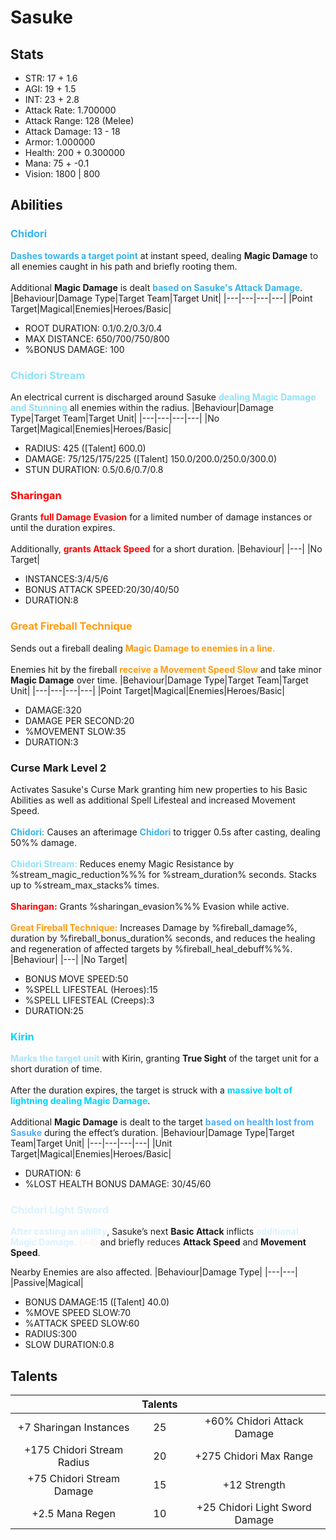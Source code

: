 # Sasuke
## Stats
- STR: 17 + 1.6
- AGI: 19 + 1.5
- INT: 23 + 2.8
- Attack Rate: 1.700000
- Attack Range: 128 (Melee)
- Attack Damage: 13 - 18
- Armor: 1.000000
- Health: 200 + 0.300000
- Mana: 75 + -0.1
- Vision: 1800 | 800
## Abilities
### <b><font color='#36B4EE'>Chidori</font></b>
<b><font color='#36B4EE'>Dashes towards a target point</font></b> at instant speed, dealing <b>Magic Damage</b> to all enemies caught in his path and briefly rooting them. <br><br> Additional <b>Magic Damage</b> is dealt <b><font color='#36B4EE'>based on Sasuke's Attack Damage</font></b>.
|Behaviour|Damage Type|Target Team|Target Unit|
|---|---|---|---|
|Point Target|Magical|Enemies|Heroes/Basic|

- ROOT DURATION: 0.1/0.2/0.3/0.4
- MAX DISTANCE: 650/700/750/800
- %BONUS DAMAGE: 100
### <b><font color='#8ee1fa'>Chidori Stream</font></b>
An electrical current is discharged around Sasuke <b><font color='#8ee1fa'>dealing Magic Damage and Stunning</font></b> all enemies within the radius.
|Behaviour|Damage Type|Target Team|Target Unit|
|---|---|---|---|
|No Target|Magical|Enemies|Heroes/Basic|

- RADIUS: 425 ([Talent] 600.0)
- DAMAGE: 75/125/175/225 ([Talent] 150.0/200.0/250.0/300.0)
- STUN DURATION: 0.5/0.6/0.7/0.8
### <b><font color='#ff0000'>Sharingan</font></b>
Grants <b><font color='#ff0000'>full Damage Evasion</font></b> for a limited number of damage instances or until the duration expires. <br><br> Additionally, <b><font color='#ff0000'>grants Attack Speed</font></b> for a short duration.
|Behaviour|
|---|
|No Target|

- INSTANCES:3/4/5/6
- BONUS ATTACK SPEED:20/30/40/50
- DURATION:8
### <b><font color='#ff9b0f'>Great Fireball Technique</font></b>
Sends out a fireball dealing <b><font color='#ff9b0f'>Magic Damage to enemies in a line.</font></b> <br><br> Enemies hit by the fireball <b><font color='#ff9b0f'>receive a Movement Speed Slow</font></b> and take minor <b>Magic Damage</b> over time.
|Behaviour|Damage Type|Target Team|Target Unit|
|---|---|---|---|
|Point Target|Magical|Enemies|Heroes/Basic|

- DAMAGE:320
- DAMAGE PER SECOND:20
- %MOVEMENT SLOW:35
- DURATION:3
### Curse Mark Level 2
Activates Sasuke's Curse Mark granting him new properties to his Basic Abilities as well as additional Spell Lifesteal and increased Movement Speed.<br><br><b><font color='#36B4EE'>Chidori:</font></b> Causes an afterimage <b><font color='#36B4EE'>Chidori</font></b> to trigger 0.5s after casting, dealing 50%% damage.<br><br><b><font color='#8ee1fa'>Chidori Stream:</font></b> Reduces enemy Magic Resistance by %stream_magic_reduction%%% for %stream_duration% seconds. Stacks up to %stream_max_stacks% times.<br><br><b><font color='#ff0000'>Sharingan:</font></b> Grants %sharingan_evasion%%% Evasion while active.<br><br><b><font color='#ff9b0f'>Great Fireball Technique:</font></b> Increases Damage by %fireball_damage%, duration by %fireball_bonus_duration% seconds, and reduces the healing and regeneration of affected targets by %fireball_heal_debuff%%%.
|Behaviour|
|---|
|No Target|

- BONUS MOVE SPEED:50
- %SPELL LIFESTEAL (Heroes):15
- %SPELL LIFESTEAL (Creeps):3
- DURATION:25
### <b><font color='#00D4FF'>Kirin</font></b>
<b><font color='#A5E3FF'>Marks the target unit</font></b> with Kirin, granting <b>True Sight</b> of the target unit for a short duration of time. <br><br> After the duration expires, the target is struck with a <b><font color='#00D4FF'>massive bolt of lightning dealing Magic Damage</font></b>. <br><br> Additional <b>Magic Damage</b> is dealt to the target <b><font color='#4DADFF'>based on health lost from Sasuke</font></b> during the effect’s duration.
|Behaviour|Damage Type|Target Team|Target Unit|
|---|---|---|---|
|Unit Target|Magical|Enemies|Heroes/Basic|

- DURATION: 6
- %LOST HEALTH BONUS DAMAGE: 30/45/60
### <b><font color='#dbf2ff'>Chidori Light Sword</font></b>
<b><font color='#dbf2ff'>After casting an ability</font></b>, Sasuke’s next <b>Basic Attack</b> inflicts <b><font color='#dbf2ff'>additional Magic Damage.</font></b> <b><font color='#F7F7F7'>(+4)</font></b> and briefly reduces <b>Attack Speed</b> and <b>Movement Speed</b>.

Nearby Enemies are also affected.
|Behaviour|Damage Type|
|---|---|
|Passive|Magical|

- BONUS DAMAGE:15 ([Talent] 40.0)
- %MOVE SPEED SLOW:70
- %ATTACK SPEED SLOW:60
- RADIUS:300
- SLOW DURATION:0.8
## Talents
| | Talents | |
| :---: | :---: | :---: |
| +7 Sharingan Instances | 25 | +60% Chidori Attack Damage |
| +175 Chidori Stream Radius | 20 | +275 Chidori Max Range |
| +75 Chidori Stream Damage | 15 | +12 Strength |
| +2.5 Mana Regen | 10 | +25 Chidori Light Sword Damage |
